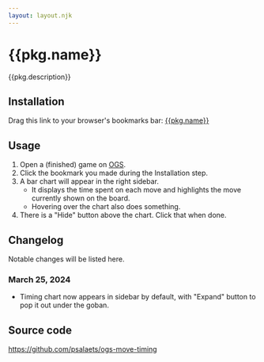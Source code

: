 ```yaml
---
layout: layout.njk
---
```


# {{pkg.name}}

{{pkg.description}}

## Installation

Drag this link to your browser's bookmarks bar: <a href="javascript:void {{code}}">{{pkg.name}}</a>

## Usage

1. Open a (finished) game on [OGS](https://online-go.com/).
2. Click the bookmark you made during the Installation step.
3. A bar chart will appear in the right sidebar.
    - It displays the time spent on each move and highlights the move currently shown on the board.
    - Hovering over the chart also does something.
4. There is a "Hide" button above the chart. Click that when done.

## Changelog

Notable changes will be listed here.

### March 25, 2024

- Timing chart now appears in sidebar by default, with "Expand" button to pop it out under the goban.

## Source code

https://github.com/psalaets/ogs-move-timing
